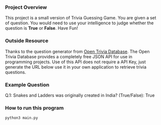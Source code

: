 ### Project Overview
This project is a small version of Trivia Guessing Game. You are given a set of question. 
You would need to use your intelligence to judge whether the question is **True** or **False**.
Have Fun!

### Outside Resource
Thanks to the question generator from [Open Trivia Database](https://opentdb.com/api_config.php).
The Open Trivia Database provides a completely free JSON API for use in programming projects. Use of this API does not require a API Key, just generate the URL below use it in your own application to retrieve trivia questions.


### Example Question 
Q.1: Snakes and Ladders was originally created in India? (True/False): True

### How to run this program
```
python3 main.py
```
